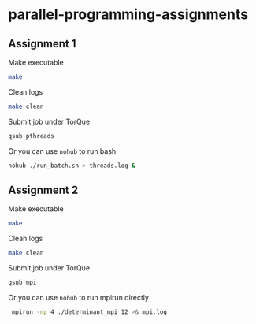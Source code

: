 # parallel-programming-assignments

## Assignment 1

Make executable
```bash
make
```

Clean logs

```bash
make clean
```

Submit job under TorQue

```bash
qsub pthreads
```

Or you can use `nohub` to run bash

```bash
nohub ./run_batch.sh > threads.log &
```

## Assignment 2

Make executable
```bash
make
```

Clean logs

```bash
make clean
```

Submit job under TorQue

```bash
qsub mpi
```

Or you can use `nohub` to run mpirun directly

```bash
 mpirun -np 4 ./determinant_mpi 12 >& mpi.log
```

